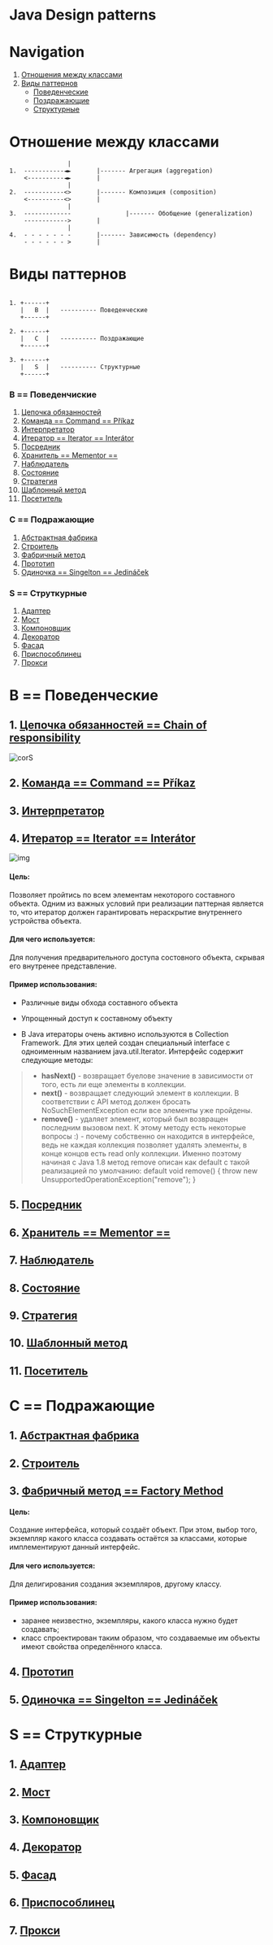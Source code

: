 Java Design patterns
====================

# Navigation

1. [Отношения между классами](#Отношение-между-классами)
2. [Виды паттернов](#Виды-паттернов)
	* [Поведенческие](#b--Поведенчиские)
	* [Поздражающие](#c--Подражающие)
	* [Структурные](#s--Струткурные)

# Отношение между классами

```				
				|
1.  -----------◄►		|------- Агрегация (aggregation)
	<----------◄► 		|
				|
2.  -----------<>		|------- Композиция (composition) 
	<----------<>		|	
				|
3.  -------------               |------- Обобщение (generalization)
	------------>		|
				|
4.  - - - - - - -		|------- Зависимость (dependency)
    - - - - - - >		|

```


# Виды паттернов

```

1. +------+	
   |   B  |   ---------- Поведенческие 
   +------+	

2. +------+	
   |   C  |   ---------- Поздражающие	 
   +------+	

3. +------+	
   |   S  |   ---------- Структурные 
   +------+	

```



### B == Поведенчиские

1. [Цепочка обязанностей](#1-Цепочка-обязанностей--chain-of-responsibility)
2. [Команда == Command == Příkaz]()
3. [Интерпретатор]()
4. [Итератор == Iterator == Interátor]()
5. [Посредник]()
6. [Хранитель == Mementor ==]()
7. [Наблюдатель]()
8. [Состояние]()
9. [Стратегия]()
10. [Шаблонный метод]()
11. [Посетитель]()

### C == Подражающие

1. [Абстрактная фабрика]()
2. [Строитель]()
3. [Фабричный метод](#3-Фабричный-метод--factory-method) 
4. [Прототип]()
5. [Одиночка == Singelton == Jedináček]()


### S == Струткурные

1. [Адаптер]()
2. [Мост]()
3. [Компоновщик]()
4. [Декоратор]()
5. [Фасад]()
6. [Приспособлинец]()
7. [Прокси]()




# B == Поведенческие 

## 1. [Цепочка обязанностей == Chain of responsibility]()

![corS](https://upload.wikimedia.org/wikipedia/commons/6/6a/W3sDesign_Chain_of_Responsibility_Design_Pattern_UML.jpg)

## 2. [Команда == Command == Příkaz]()
## 3. [Интерпретатор]()
## 4. [Итератор == Iterator == Interátor](https://github.com/pwnsauce8/JavaDesignPatterns/tree/master/Iterator)

![img](https://github.com/pwnsauce8/JavaDesignPatterns/blob/master/READMEimg/Iterator)

#### Цель:

Позволяет пройтись по всем элементам некоторого составного объекта. Одним из важных условий при реализации паттерная является то, что итератор должен гарантировать нераскрытие внутреннего устройства объекта.

#### Для чего используется:

Для получения предварительного доступа состовного объекта, скрывая его внутренее представление.

#### Пример использования:

* Различные виды обхода составного объекта
* Упрощенный доступ к составному объекту

* В Java итераторы очень активно используются в Collection Framework. Для этих целей создан специальный interface с одноименным названием java.util.Iterator. Интерфейс содержит следующие методы:

> * **hasNext()** - возвращает буелове значение в зависимости от того, есть ли еще элементы в коллекции.
> * **next()** - возвращает следующий элемент в коллекции. В соответствии с API метод должен бросать NoSuchElementException если все элементы уже пройдены.
> * **remove()** - удаляет элемент, который был возвращен последним вызовом next. К этому методу есть некоторые вопросы :) - почему собственно он находится в интерфейсе, ведь не каждая коллекция позволяет удалять элементы, в конце концов есть read only коллекции. Именно поэтому начиная с Java 1.8 метод remove описан как default с такой реализацией по умолчанию: default void remove() { throw new UnsupportedOperationException("remove"); }


## 5. [Посредник]()
## 6. [Хранитель == Mementor ==]()
## 7. [Наблюдатель]()
## 8. [Состояние]()
## 9. [Стратегия]()
## 10. [Шаблонный метод]()
## 11. [Посетитель]()

# C == Подражающие 

## 1. [Абстрактная фабрика]()
## 2. [Строитель]()
## 3. [Фабричный метод == Factory Method](https://github.com/pwnsauce8/JavaDesignPatterns/tree/master/FactoryMethod/src/FactoryMethod) 

#### Цель:
Создание интерфейса, который создаёт объект. При этом, выбор того, экземпляр какого класса создавать
остаётся за классами, которые имплементируют данный интерфейс.

#### Для чего используется:
Для делигирования создания экземпляров, другому классу.


#### Пример использования:

* заранее неизвестно, экземпляры, какого класса нужно будет создавать;
* класс спроектирован таким образом, что создаваемые им объекты имеют свойства определённого класса.

## 4. [Прототип]()
## 5. [Одиночка == Singelton == Jedináček]()


# S == Струткурные

## 1. [Адаптер]()
## 2. [Мост]()
## 3. [Компоновщик]()
## 4. [Декоратор]()
## 5. [Фасад]()
## 6. [Приспособлинец]()
## 7. [Прокси]()
